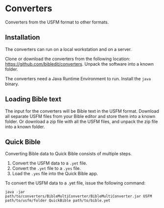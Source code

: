 # Converters

Converters from the USFM format to other formats.

## Installation

The converters can run on a local workstation and on a server.

Clone or download the converters from the following location:
https://github.com/bibledit/converters.
Unpack the software into a known folder.

The converters need a Java Runtime Environment to run.
Install the ```java``` binary.

## Loading Bible text

The input for the converters will be Bible text in the USFM format.
Download all separate USFM files from your Bible editor and store them into a known folder.
Or download a zip file with all the USFM files, and unpack the zip file into a known folder.

## Quick Bible

Converting Bible data to Quick Bible consists of multiple steps.
1. Convert the USFM data to a ```.yet``` file.
2. Convert the ```.yet``` file to a ```.yes``` file.
3. Load the ```.yes``` file into the Quick Bible app.

To convert the USFM data to a .yet file, issue the following command:
```
java -jar path/to/converters/BibleMultiConverter/BibleMultiConverter.jar USFM path/to/usfm/folder QuickBible path/to/bible.yet
```

